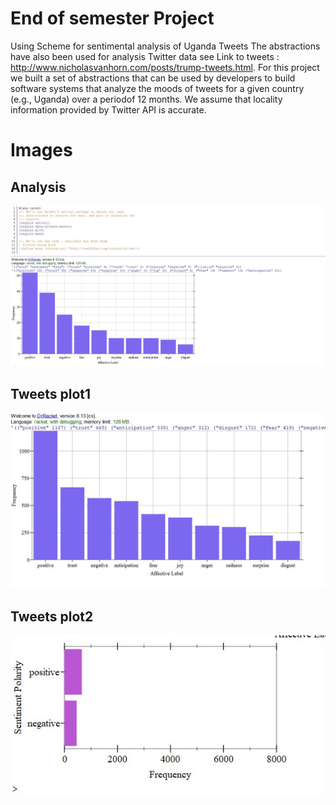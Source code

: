# End of semester Project
Using Scheme for sentimental analysis of Uganda Tweets The abstractions have also been used for analysis Twitter data see 
Link to tweets :  http://www.nicholasvanhorn.com/posts/trump-tweets.html. For this project we built a set of abstractions that can be used by developers to build software systems that analyze the moods of tweets for a given country (e.g., Uganda) over a periodof 12 months. We assume that locality information provided by Twitter API is accurate.
# Images
## Analysis
![This is the File Image](./images/analysis1.JPG)
## Tweets plot1
![This is the File Image](./images/ugandatweets1.JPG)
## Tweets plot2
![This is the File Image](./images/uganda2.JPG)

